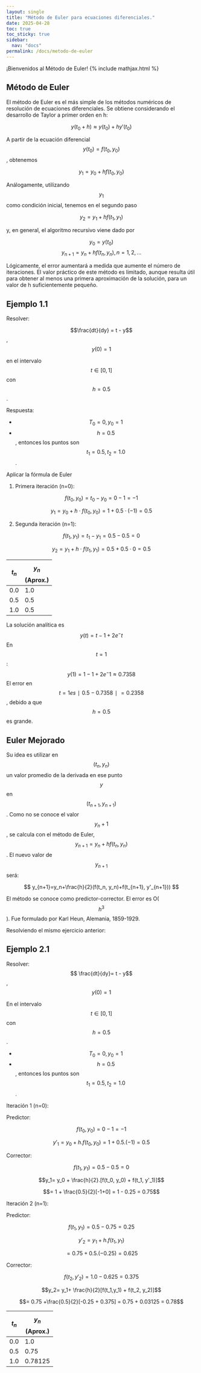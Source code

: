 ```yaml
---
layout: single
title: "Método de Euler para ecuaciones diferenciales."
date: 2025-04-28
toc: true
toc_sticky: true
sidebar:
  nav: "docs"
permalink: /docs/metodo-de-euler
---
```


¡Bienvenidos al Método de Euler!
{% include mathjax.html %}


## Método de Euler

El método de Euler es el más simple de los métodos numéricos de resolución de ecuaciones diferenciales. Se obtiene considerando el desarrollo de Taylor a primer orden en h:

$$y(t_0 + h) ≈ y(t_0)+ hy'(t_0)$$

A partir de la ecuación diferencial $$y(t_0) = f(t_0, y_0)$$, obtenemos

$$y_1 = y_0 + hf(t_0, y_0)$$

Análogamente, utilizando $$y_1$$ como condición inicial, tenemos en el segundo paso

$$y_2 = y_1 + hf(t_1, y_1)$$

y, en general, el algoritmo recursivo viene dado por

$$y_0 = y(t_0)$$ 
$$y_{n+1} = y_n + hf(t_n, y_n),                   n = 1, 2,...$$

Lógicamente, el error aumentará a medida que aumente el número de iteraciones. El valor práctico de este método es limitado, aunque resulta útil para obtener al menos una primera aproximación de la solución, para un valor de h suficientemente pequeño.

## Ejemplo 1.1
Resolver: 

$$\frac{dt}{dy} = t - y$$,     $$y(0)=1$$

en el intervalo $$t∈[0,1]$$ con $$h=0.5$$.

Respuesta:

- $$T_0=0, y_0=1$$
- $$h=0.5$$, entonces los puntos son $$t_1=0.5, t_2=1.0$$.

Aplicar la fórmula de Euler

1. Primera iteración (n=0):

$$f(t_0,y_0)=t_0−y_0=0−1=−1$$

$$y_1=y_0+h⋅f(t_0,y_0)=1+0.5⋅(−1)=0.5$$

2. Segunda iteración (n=1):

$$f(t_1,y_1)=t_1−y_1=0.5−0.5=0$$

$$y_2=y_1+h⋅f(t_1,y_1)=0.5+0.5⋅0=0.5$$


| $$t_n$$ | $$y_n$$(Aprox.)| 
|---------|----------------|
|  0.0    |    1.0         | 
|  0.5    |    0.5         | 
|  1.0    |    0.5         | 


La solución analítica es $$y(t)=t-1+2e^-t$$     En $$t=1$$:
$$
y(1)=1-1+2e^-1 ≈ 0.7358
$$
El error en $$t = 1 es ∣0.5-0.7358∣=0.2358$$, debido a que $$h=0.5$$ es grande.


## Euler Mejorado

Su idea es utilizar en $$(t_n, y_n)$$ un valor promedio de la derivada en ese punto $$y$$ en $$(t_{n+1}, y_{n+1})$$. Como no se conoce el valor $$y{_n+1}$$, se calcula con el método de Euler, $$y_{n+1}=y_n+hf(t_n, y_n)$$. El nuevo valor de $$y_{n + 1}$$ será:

$$
y_{n+1}=y_n+\frac{h}{2}(f(t_n, y_n)+f(t_{n+1}, y'_{n+1}))
$$

El método se conoce como predictor-corrector. El error es O($$h^3$$). Fue formulado por Karl Heun, Alemania, 1859-1929.

Resolviendo el mismo ejercicio anterior: 

## Ejemplo 2.1
Resolver:
$$ \frac{dt}{dy}= t - y$$,     $$y(0)=1$$

En el intervalo $$t∈[0,1]$$ con $$h=0.5$$.
 - $$T_0=0, y_0=1$$
 - $$h=0.5$$, entonces los puntos son $$t_1=0.5, t_2=1.0$$.

Iteración 1 (n=0):

Predictor:

$$f(t_0, y_0)= 0 - 1 = -1$$

$$y'_1= y_0+h.f(t_0, y_0) = 1 + 0.5 . (-1) = 0.5$$

Corrector:

$$f(t_1, y_1) = 0.5 - 0.5 = 0$$

$$y_1= y_0 + \frac{h}{2}.[f(t_0, y_0) + f(t_1, y'_1)]$$ 

$$= 1 + \frac{0.5}{2}[-1+0] = 1 - 0.25 = 0.75$$

Iteración 2 (n=1):

Predictor:

$$f(t_1,y_1) = 0.5 - 0.75 = 0.25$$

$$y'_2= y_1 + h .f(t_1, y_1)$$ 

$$= 0.75 + 0.5 . (-0.25) = 0.625$$

Corrector:

$$f(t_2, y'_2) = 1.0 - 0.625 = 0.375$$

$$y_2= y_1+ \frac{h}{2}[f(t_1,y_1) + f(t_2, y_2)]$$

$$= 0.75 +\frac{0.5}{2}[-0.25 + 0.375] = 0.75 + 0.03125 = 0.78$$

| $$t_n$$ | $$y_n$$(Aprox.)| 
|---------|----------------|
|  0.0    |    1.0         | 
|  0.5    |    0.75        | 
|  1.0    |    0.78125     | 
